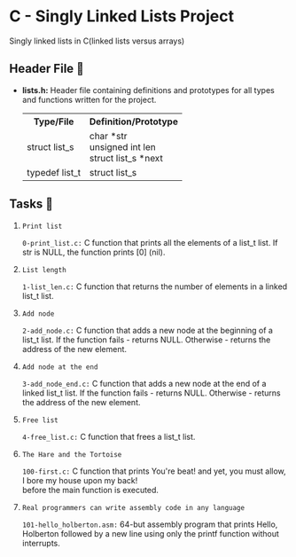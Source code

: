 <h1>C - Singly Linked Lists Project</h1>
    <p>Singly linked lists in C(linked lists versus arrays)</p>
    <h2>Header File 📁</h2>
    <ul>
        <li><strong>lists.h:</strong> Header file containing definitions and prototypes for all types and functions written for the project.</li>
       <table>
    <tr>
        <th>Type/File</th>
        <th>Definition/Prototype</th>
    </tr>
    <tr>
        <td>struct list_s</td>
        <td>char *str<br>unsigned int len<br>struct list_s *next</td>
    </tr>
    <tr>
        <td>typedef list_t</td>
        <td>struct list_s</td>
    </tr>
</table>
    </ul>
    <h2>Tasks 📃</h2>
    <ol><li><code>Print list</code></li>
<p><code>0-print_list.c:</code> C function that prints all the elements of a list_t list. If str is NULL, the function prints [0] (nil).</p>
<li><code>List length</code></li>
<p><code>1-list_len.c:</code> C function that returns the number of elements in a linked list_t list.</p>
<li><code>Add node</code></li>
<p><code>2-add_node.c:</code> C function that adds a new node at the beginning of a list_t list. If the function fails - returns NULL. Otherwise - returns the address of the new element.</p>
<li><code>Add node at the end</code></li>
<p><code>3-add_node_end.c:</code> C function that adds a new node at the end of a linked list_t list. If the function fails - returns NULL. Otherwise - returns the address of the new element.</p>
<li><code>Free list</code></li>
<p><code>4-free_list.c:</code> C function that frees a list_t list.</p>
<li><code>The Hare and the Tortoise</code></li>
<p><code>100-first.c:</code> C function that prints You're beat! and yet, you must allow,<br>I bore my house upon my back!<br>before the main function is executed.</p>
<li><code>Real programmers can write assembly code in any language</code></li>
<p><code>101-hello_holberton.asm:</code> 64-but assembly program that prints Hello, Holberton followed by a new line using only the printf function without interrupts.</p>
    </ol>
